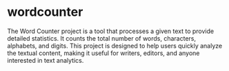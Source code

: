 # wordcounter
The Word Counter project is a tool that processes a given text to provide detailed statistics. It counts the total number of words, characters, alphabets, and digits. This project is designed to help users quickly analyze the textual content, making it useful for writers, editors, and anyone interested in text analytics.
